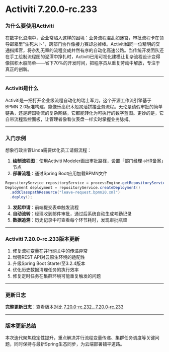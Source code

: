 # Activiti 7.20.0-rc.233
### 为什么要使用Activiti  
在数字化浪潮中，企业常陷入这样的困境：业务流程混乱如迷宫，审批流程卡在领导邮箱里"生死未卜"，跨部门协作像接力赛却总掉棒。Activiti如同一位精明的交通指挥官，将杂乱无章的流程变成井然有序的自动化高速公路。当传统开发团队还在手工绘制流程图的泥潭中挣扎时，Activiti已用可视化建模让复杂流程设计变得像搭积木般简单——省下70%的开发时间，把程序员从重复劳动中解放，专注于真正的创新。

---

### Activiti是什么  
Activiti是一把打开企业级流程自动化的瑞士军刀。这个开源工作流引擎基于BPMN 2.0标准构建，能像乐高积木般灵活拼接业务流程。无论是请假审批的简单链条，还是跨国物流的复杂网络，它都能转化为可执行的数字蓝图。更妙的是，它自带流程监控面板，让管理者像看仪表盘一样实时掌握业务脉搏。

---

### 入门示例  
想象行政主管Linda需要优化员工请假流程：  
1. **绘制流程图**：使用Activiti Modeler画出审批路径，设置「部门经理→HR备案」节点  
2. **部署流程**：通过Spring Boot应用加载BPMN文件  
```java
RepositoryService repositoryService = processEngine.getRepositoryService();
Deployment deployment = repositoryService.createDeployment()
  .addClasspathResource("leave-request.bpmn20.xml")
  .deploy();
```  
3. **发起申请**：前端提交表单触发流程  
4. **自动流转**：经理收到邮件审批，通过后系统自动生成考勤记录  
5. **数据追溯**：历史记录中可查看每个环节耗时，发现审批瓶颈  

---

### Activiti 7.20.0-rc.233版本更新  
1. 修复流程变量在并行网关中的传递异常  
2. 增强REST API对云原生环境的适配性  
3. 升级Spring Boot Starter至3.2.4版本  
4. 优化历史数据清理任务的执行效率  
5. 修复定时任务在集群环境可能重复触发的问题  

---

### 更新日志  
**完整更新日志**：查看版本对比 [7.20.0-rc.232...7.20.0-rc.233](https://github.com/Activiti/Activiti/compare/7.20.0-rc.232...7.20.0-rc.233)

---

### 版本更新总结  
本次迭代聚焦稳定性提升，重点解决并行流程变量传递、集群任务调度等关键问题，同时保持与最新Spring生态同步，为云端部署铺平道路。